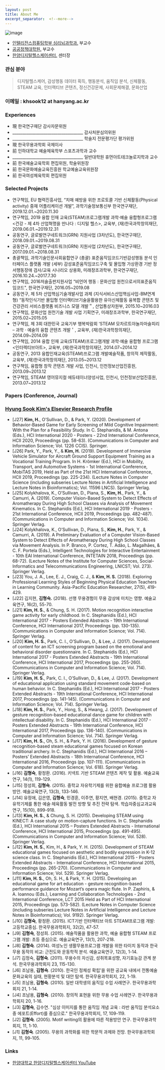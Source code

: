 ```yaml
---
layout: post
title: About Me
excerpt_separator:  <!--more-->
---
```


![image](https://github.com/Rugger12/hyungsook/blob/master/img/me.jpg?raw=true "It's me")


* <a href="https://www.hanyang.ac.kr/web/www/cognition?p_p_id=introDept_WAR_introDeptportlet&p_p_lifecycle=0&p_p_col_id=column-1&p_p_col_count=1&_introDept_WAR_introDeptportlet_action=view&_introDept_WAR_introDeptportlet_sTab=3&" target="_blank">인텔리전스컴퓨팅학부 심리뇌과학과.</a> 부교수
* <a href="http://gspp.hanyang.ac.kr" target="_blank">공공정책대학원.</a> 부교수
* <a href="https://hyu.wiki/%ED%95%9C%EC%96%91%EB%94%94%EC%A7%80%ED%84%B8%ED%97%AC%EC%8A%A4%EC%BC%80%EC%96%B4%EC%84%BC%ED%84%B0" target="_blank"> 한양디지털헬스케어센터.</a> 센터장

### 관심 분야
<blockquote>
  <p>디지털헬스케어, 감성행동 데이터 획득, 행동분석, 움직임 분석, 신체활동, STEAM 교육, 인터랙티브 콘텐츠, 정신건강문제, 사회문제해결, 문화산업</p>
</blockquote>


<a name="contacts"></a>
### 이메일 : khsook12 at hanyang.ac.kr

### Experiences
*  現 한국연구재단	감사자문위원
*   ____________________________________  감사처분심의위원
*   ____________________________________  학술지 전문평가단 평가위원
*  現 한국무용과학회	국제이사
*  前 인하대학교 예술체육학부 스포츠과학과 교수
*  ____________________________________ 일반대학원 휴먼아트테크놀로지학과 교수
*  前 한국예술교육학회	편집위원, 학술위원장
*  前 한국문화예술교육진흥원	학교예술교육위원장 
*  前 한국여성체육학회	편집위원



<a name="projects"></a>
### Selected Projects
* 연구책임, EU 협력진흥사업, “치매 예방을 위한 프로토콜 기반 신체활동(Physical activity) 중재 어플리케이션 개발”, 과학기술정보통신부
한국연구재단, 2019.12.01.~2020.11.30 
* 연구책임, 2019 융합 인재 교육(STEAM)프로그램개발 과학·예술 융합형프로그램 <건강 - 제 4차 산업혁명을 만나다 : 디지털 헬스>, 교육부, (재)한국과학창의재단, 2019.06.01.~2019.12.31
* 공동연구, 글로벌연구네트워크(GRN) 지원사업 (3차년도), 한국연구재단, 2018.09.01.~2019.08.31
* 공동연구, 글로벌연구네트워크(GRN) 지원사업 (2차년도), 한국연구재단, 2017.09.01.~2018.08.31
* 총괄책임, 과학기술인문사회융합연구 (총괄) 표준움직임코드기반감성행동 분석 인터페이스 플랫폼 개발 (세부) 감성표준움직임코드구축 및 몰입형 가상환경 기반 정서행동장애 검사/교육 시나리오 상용화, 미래창조과학부, 한국연구재단, 2016.10.24.~2017.7.30
* 연구책임, 2016저술출판지원사업 “비언어 행동 : 문화산업 원천으로서의표준움직임코드", 한국연구재단, 2016.05~2019.08 
* 공동연구, 제 5차 산업핵심기술개발사업 과제 (지식서비스산업핵심사업-BM연계형) “동작인식기반 몰입형 인터랙티브기술을활용한 유아신체활동 융복합 콘텐츠 및 건강관리 서비스플랫폼 비즈니스 모델 개발＂, 산업통상자원부, 2015.10~2016.03
* 연구책임, 문화산업 원천기술 개발 사업 기획연구, 미래창조과학부, 한국연구재단, 2015.02~2015.05
* 연구책임, 제 3회 대한민국 교육기부 행복박람회 ‘STEAM 모차르트야놀자마술피리 – 과학 · 예술의 융합 콘텐츠 개발＇, 교육부, (재)한국과학창의재단, 2014.09~2014.09
* 연구책임, 2014 융합 인재 교육(STEAM)프로그램개발 과학·예술 융합형 프로그램 <인터렉티브아트>, 교육부, (재)한국과학창의재단, 2014.07~2014.12
* 공동연구, 2013 융합인재교육(STEAM)프로그램 개발예술작품, 창의적 제작활동, 교육부, (재)한국과학창의재단, 2013.05~2013.12
* 연구책임, 융합형 창작 콘텐츠 개발 사업, 인천시, 인천정보산업진흥원, 2013.09~2013.12
* 연구책임, STEAM 영어뮤지컬 에듀테이너양성사업, 인천시, 인천정보산업진흥원, 2013.07~2013.12


<a name="papers"></a>
### Papers (Conference, Journal)
### <a href="https://hanyang.elsevierpure.com/en/persons/hyung-sook-kim" target="_blank">Hyung Sook Kim's Elsevier Research Profile </a>
* [J27] **Kim, H.**, O’Sullivan, D., & Park, Y. (2020). Development of Behavior-Based Game for Early Screening of Mild Cognitive Impairment: With the Plan for a Feasibility Study. In C. Stephanidis, & M. Antona (Eds.), HCI International 2020 - Posters - 22nd International Conference, HCII 2020, Proceedings (pp. 58-63). (Communications in Computer and Information Science; Vol. 1226 CCIS). Springer.
* [J26] Park, Y., Park, Y., & **Kim, H.** (2019). Development of Immersive Vehicle Simulator for Aircraft Ground Support Equipment Training as a Vocational Training Program. In H. Krömker (Ed.), HCI in Mobility, Transport, and Automotive Systems - 1st International Conference, MobiTAS 2019, Held as Part of the 21st HCI International Conference, HCII 2019, Proceedings (pp. 225-234). (Lecture Notes in Computer Science (including subseries Lecture Notes in Artificial Intelligence and Lecture Notes in Bioinformatics); Vol. 11596 LNCS). Springer Verlag.
* [J25] Kolykhalova, K., O’Sullivan, D., Piana, S., **Kim, H.**, Park, Y., & Camurri, A. (2019). Computer Vision-Based System to Detect Effects of Aromatherapy During High School Classes via Analysis of Movement Kinematics. In C. Stephanidis (Ed.), HCI International 2019 - Posters - 21st International Conference, HCII 2019, Proceedings (pp. 482-487). (Communications in Computer and Information Science; Vol. 1034). Springer Verlag.
* [J24] Kolykhalova, K., O’Sullivan, D., Piana, S., **Kim, H.**, Park, Y., & Camurri, A. (2019). A Preliminary Evaluation of a Computer Vision-Based System to Detect Effects of Aromatherapy During High School Classes via Movement Analysis. In P. Branco, P. Cortez, T. Adão, L. Magalhães, & C. F. Portela (Eds.), Intelligent Technologies for Interactive Entertainment - 10th EAI International Conference, INTETAIN 2018, Proceedings (pp. 68-72). (Lecture Notes of the Institute for Computer Sciences, Social-Informatics and Telecommunications Engineering, LNICST; Vol. 273). Springer Verlag.
* [J23] You, J. A., Lee, E. J., Craig, C. J., & **Kim, H. S.** (2018). Exploring Professional Learning Styles of Beginning Physical Education Teachers in Learning Community. Asia-Pacific Education Researcher, 27(5), 419-429.
* [J22] 김지현, **김형숙.** (2018). 선행 무용경험이 무용 감상에 미치는 영향. 예술교육연구, 16(2), 55-70.
* [J21] **Kim, H. S.**, & Chung, S. H. (2017). Motion recognition interactive game activity for early childhood. In C. Stephanidis (Ed.), HCI International 2017 - Posters Extended Abstracts - 19th International Conference, HCI International 2017, Proceedings (pp. 130-135). (Communications in Computer and Information Science; Vol. 714). Springer Verlag.
* [J20] **Kim, H. S.**, Park, C. I., O’Sullivan, D., & Lee, J. (2017). Development of content for an ICT screening program based on the emotional and behavioral disorder questionnaire. In C. Stephanidis (Ed.), HCI International 2017 - Posters Extended Abstracts - 19th International Conference, HCI International 2017, Proceedings (pp. 255-260). (Communications in Computer and Information Science; Vol. 714). Springer Verlag.
* [J19] **Kim, H. S.**, Park, C. I., O’Sullivan, D., & Lee, J. (2017). Development of educational application using standard movement code-based on human behavior. In C. Stephanidis (Ed.), HCI International 2017 - Posters Extended Abstracts - 19th International Conference, HCI International 2017, Proceedings (pp. 141-145). (Communications in Computer and Information Science; Vol. 714). Springer Verlag.
* [J18] **Kim, H. S.**, Park, Y., Hong, S., & Hwang, J. (2017). Development of gesture recognition-based educational dance game for children with intellectual disability. In C. Stephanidis (Ed.), HCI International 2017 - Posters Extended Abstracts - 19th International Conference, HCI International 2017, Proceedings (pp. 136-140). (Communications in Computer and Information Science; Vol. 714). Springer Verlag.
* [J17] **Kim, H. S.**, Oh, S. H., & Park, Y. H. (2016). Development of gesture recognition-based steam educational games focused on Korean traditional archery. In C. Stephanidis (Ed.), HCI International 2016 – Posters’ Extended Abstracts - 18th International Conference, HCI International 2016, Proceedings (pp. 107-111). (Communications in Computer and Information Science; Vol. 618). Springer Verlag.
* [J16] **김형숙**, 황정환. (2016). 키넥트 기반 STEAM 콘텐츠 제작 및 활용. 예술교육연구, 14(1), 119-129.
* [J15] 정성희, **김형숙**. (2015). 중학교 자유학기제를 위한 융합예술 프로그램 활용방안. 예술교육연구, 13(3), 133-146.
* [J14] 유정애, 김은영, **김형숙**, 민경훈, 이주연, 황지연, 배현경. (2015). 중학교 자유학기제를 통한 예술·체육활동 발전 방향 및 추진 전략 탐색. 학습자중심교과교육연구, 15(10), 899-918.
* [J13] **Kim, H. S.**, & Chung, S. H. (2015). Developing STEAM using KINECT: A case study on motion-capture functions. In C. Stephanidis (Ed.), HCI International 2015 – Posters Extended Abstracts - International Conference, HCI International 2015, Proceedings (pp. 491-495). (Communications in Computer and Information Science; Vol. 528). Springer Verlag.
* [J12] **Kim, H. S.**, Kim, H., & Park, Y. H. (2015). Development of STEAM educational games focused on aesthetic and bodily expression in K-12 science class. In C. Stephanidis (Ed.), HCI International 2015 - Posters Extended Abstracts - International Conference, HCI International 2015, Proceedings (pp. 265-270). (Communications in Computer and Information Science; Vol. 529). Springer Verlag.
* [J11] **Kim, H. S.**, Oh, S. H., & Park, Y. H. (2015). Developing an educational game for art education - gesture recognition-based performance guidance for Mozart’s opera magic flute. In P. Zaphiris, & A. Ioannou (Eds.), Learning and Collaboration Technologies - 2nd International Conference, LCT 2015 Held as Part of HCI International 2015, Proceedings (pp. 573-582). (Lecture Notes in Computer Science (including subseries Lecture Notes in Artificial Intelligence and Lecture Notes in Bioinformatics); Vol. 9192). Springer Verlag.
* [J10] **김형숙**, 황정환. (2015). ICT기반 인터랙티브 아트 STEAM프로그램 개발: 고등학교중심. 한국무용과학회지, 32(2), 47-57.
* [J9] **김형숙**, 정성희. (2015). 예술작품을 활용한 과학, 예술 융합형 STEAM 프로그램 개발: 초등 중심으로. 예술교육연구, 13(1), 207-218.
* [J8] **김형숙**. (2014). 여성노인 생활무용프로그램 개발을 위한 타이치 동작과 한국무용 동작의 비교: 근전도와 운동학적 분석. 예술교육연구, 12(3), 1-14.
* [J7] 김정숙, **김형숙**. (2011). 무용수의 자신감, 성취목표성향, 자기효능감 관계 분석. 한국무용과학회지 23, 115-130.
* [J6] 조남용, **김형숙**. (2010). 한국인 정체성 확립'을 위한 공교육 내에서 전통예술문화교육의 실태, 현황분석 및 대안 탐색. 한국무용과학회지, 22, 1-19.
* [J5] 조남용, **김형숙**. (2010). 일반 대학생의 움직임 수업 사례연구. 한국무용과학회지 21, 1-14.
* [J4] 조남용, **김형숙**. (2010). 창의적 표현을 위한 무용 수업 사례연구. 한국무용과학회지 20, 1-16.
* [J3] **김형숙**, 김수연. "심상 이미지를 통한 움직임 개념 교육 : 라반 움직임 분석요소 중 에포트(Effort)를 중심으로." 한국무용과학회지, 17, 109-119.
* [J2] **김형숙**. (2005). Motif writing의 활용에 따른 적용방안 연구. 한국무용과학회지, 11, 1-10.
* [J1] **김형숙**. (2005). 무용의 과학화를 위한 학문적 과제와 전망. 한국무용과학회지, 11, 99-105.

<a name="links"></a>
### Links
*  <a href="https://www.youtube.com/watch?v=jPvcabDywp8" target="_blank">한양대학교 한양디지털헬스케어센터 YouTube</a>

